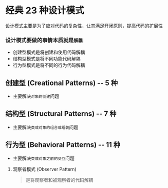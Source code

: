 # 经典 23 种设计模式

设计模式主要是为了应对代码的复杂性，让其满足开闭原则，提高代码的扩展性

### 设计模式要做的事情本质就是`解耦`

- 创建型模式是将创建和使用代码解耦
- 结构型模式是将不同功能代码解耦
- 行为型模式是将不同的行为代码解耦

## 创建型 (Creational Patterns) -- 5 种

- 主要解决`对象的创建`问题

## 结构型 (Structural Patterns) -- 7 种

- 主要解决`类或对象的组合或组装`问题

## 行为型 (Behavioral Patterns) -- 11 种

- 主要解决`类或对象之前的交互`问题

1. 观察者模式 (Observer Pattern)
   > 是将观察者和被观察者的代码解耦
